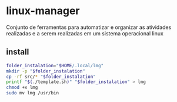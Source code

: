 # linux-manager
Conjunto de ferramentas para automatizar e organizar as atividades realizadas e a serem realizadas em um sistema operacional linux

## install

```sh
folder_instalation="$HOME/.local/lmg"
mkdir -p "$folder_instalation"
cp -rf src/* "$folder_instalation"
printf "$(./template.sh)" "$folder_instalation" > lmg
chmod +x lmg
sudo mv lmg /usr/bin
```